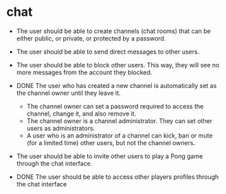 # chat

- The user should be able to create channels (chat rooms) that can be either public,
  or private, or protected by a password.
- The user should be able to send direct messages to other users.
- The user should be able to block other users. This way, they will see no more
  messages from the account they blocked.
- DONE The user who has created a new channel is automatically set as the channel owner
  until they leave it.

  - The channel owner can set a password required to access the channel, change it, and also remove it.
  - The channel owner is a channel administrator. They can set other users as administrators.
  - A user who is an administrator of a channel can kick, ban or mute (for a
    limited time) other users, but not the channel owners.

- The user should be able to invite other users to play a Pong game through the chat
  interface.
- DONE The user should be able to access other players profiles through the chat interface

